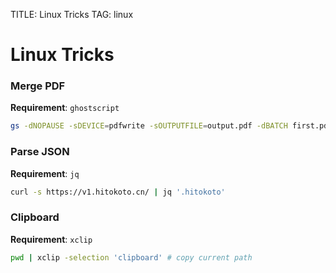 ﻿TITLE: Linux Tricks
TAG: linux
# Linux Tricks
### Merge PDF
**Requirement**: `ghostscript`
``` bash
gs -dNOPAUSE -sDEVICE=pdfwrite -sOUTPUTFILE=output.pdf -dBATCH first.pdf second.pdf
```

### Parse JSON
**Requirement**: `jq`
``` bash
curl -s https://v1.hitokoto.cn/ | jq '.hitokoto'
```

### Clipboard
**Requirement**: `xclip`
``` bash
pwd | xclip -selection 'clipboard' # copy current path
```
